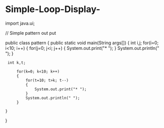 # Simple-Loop-Display-
import java.ui;

// Simple pattern out put 

public class pattern
{
  public static void main(String args[])
  {
    int i,j;
     for(i=0; i<10; i++)
     {
        for(j=0; j<i; j++)
        {
            System.out.print("* ");
        }
        System.out.println(" ");
     }
     
    
      
     
     
     
     
     int k,t;
         
         for(k=0; k<10; k++)
         {
             for(t=10; t>k; t--)
             {
                 System.out.print("* ");
             }
             System.out.println(" "); 
         }
     
    }
  }
